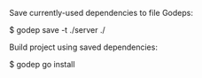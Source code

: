 Save currently-used dependencies to file Godeps:

$ godep  save -t ./server ./

Build project using saved dependencies:

$ godep go install